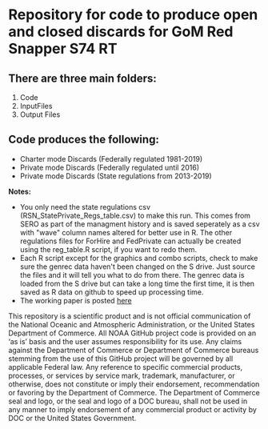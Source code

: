 # Repository for code to produce open and closed discards for GoM Red Snapper S74 RT

## There are three main folders: 
1. Code
2. InputFiles
3. Output Files

## Code produces the following:
- Charter mode Discards (Federally regulated 1981-2019)
- Private mode Discards (Federally regulated until 2016)
- Private mode Discards (State regulations from 2013-2019)

**Notes:** 
- You only need the state regulations csv (RSN_StatePrivate_Regs_table.csv) to make this run. This comes from SERO as part of the managment history and is saved seperately as a csv with "wave" column names altered for better use in R. The other regulations files for ForHire and FedPrivate can actually be created using the reg_table.R script, if you want to redo them.
- Each R script except for the graphics and combo scripts, check to make sure the genrec data haven't been changed on the S drive. Just source the files and it will tell you what to do from there. The genrec data is loaded from the S drive but can take a long time the first time, it is then saved as R data on github to speed up processing time.
- The working paper is posted [here](http://sedarweb.org/sedar-74-dw-35-red-snapper-general-recreational-open-and-closed-season-discard-development)


This repository is a scientific product and is not official communication of the National Oceanic and Atmospheric Administration, or the United States Department of Commerce. All NOAA GitHub project code is provided on an ‘as is’ basis and the user assumes responsibility for its use. Any claims against the Department of Commerce or Department of Commerce bureaus stemming from the use of this GitHub project will be governed by all applicable Federal law. Any reference to specific commercial products, processes, or services by service mark, trademark, manufacturer, or otherwise, does not constitute or imply their endorsement, recommendation or favoring by the Department of Commerce. The Department of Commerce seal and logo, or the seal and logo of a DOC bureau, shall not be used in any manner to imply endorsement of any commercial product or activity by DOC or the United States Government.
